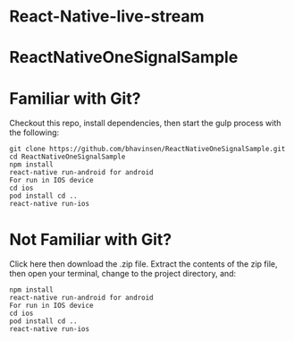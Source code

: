 # React-Native-live-stream

# ReactNativeOneSignalSample

# Familiar with Git?
Checkout this repo, install dependencies, then start the gulp process with the following:
```
git clone https://github.com/bhavinsen/ReactNativeOneSignalSample.git
cd ReactNativeOneSignalSample
npm install
react-native run-android for android
For run in IOS device
cd ios
pod install cd ..
react-native run-ios 
```
# Not Familiar with Git?
Click here then download the .zip file. Extract the contents of the zip file, then open your terminal, change to the project directory, and:
```
npm install
react-native run-android for android
For run in IOS device
cd ios
pod install cd ..
react-native run-ios 
```